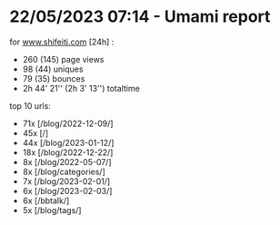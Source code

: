 # 22/05/2023 07:14 - Umami report
for www.shifeiti.com [24h] :

 - 260 (145) page views
 - 98 (44) uniques
 - 79 (35) bounces
 - 2h 44' 21'' (2h 3' 13'') totaltime


top 10 urls:
 - 71x [/blog/2022-12-09/]
 - 45x [/]
 - 44x [/blog/2023-01-12/]
 - 18x [/blog/2022-12-22/]
 - 8x [/blog/2022-05-07/]
 - 8x [/blog/categories/]
 - 7x [/blog/2023-02-01/]
 - 6x [/blog/2023-02-03/]
 - 6x [/bbtalk/]
 - 5x [/blog/tags/]


